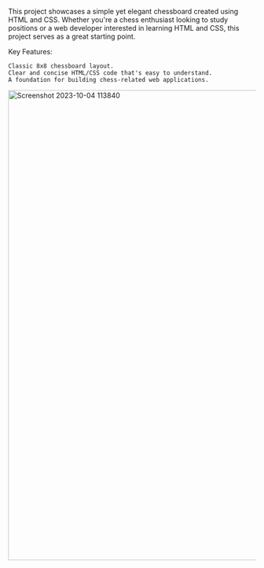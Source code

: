 This project showcases a simple yet elegant chessboard created using HTML and CSS. Whether you're a chess enthusiast looking to study positions or a web developer interested in learning HTML and CSS, this project serves as a great starting point. 

Key Features:

    Classic 8x8 chessboard layout.
    Clear and concise HTML/CSS code that's easy to understand.
    A foundation for building chess-related web applications.
<img width="956" alt="Screenshot 2023-10-04 113840" src="https://github.com/GopiKiran21/ChessBoard/assets/144081001/72a9efe9-c5e5-4162-b973-2873e6bb0fe6">
